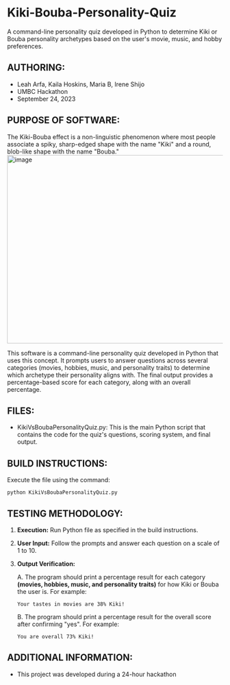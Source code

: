 # Kiki-Bouba-Personality-Quiz
A command-line personality quiz developed in Python to determine Kiki or Bouba personality archetypes based on the user's movie, music, and hobby preferences.

## AUTHORING: 
* Leah Arfa, Kaila Hoskins, Maria B, Irene Shijo
* UMBC Hackathon
* September 24, 2023

## PURPOSE OF SOFTWARE: 
The Kiki-Bouba effect is a non-linguistic phenomenon where most people associate a spiky, sharp-edged shape with the name "Kiki" and a round, blob-like shape with the name "Bouba." <img width="617" height="440" alt="image" src="https://github.com/user-attachments/assets/3037ab3b-c4b7-4cbd-af67-b7701b9959b3" />

This software is a command-line personality quiz developed in Python that uses this concept. It prompts users to answer questions across several categories (movies, hobbies, music, and personality traits) to determine which archetype their personality aligns with. The final output provides a percentage-based score for each category, along with an overall percentage.
  
## FILES: 
* KikiVsBoubaPersonalityQuiz.py: This is the main Python script that contains the code for the quiz's questions, scoring system, and final output.
   
## BUILD INSTRUCTIONS: 
Execute the file using the command:
  ```
  python KikiVsBoubaPersonalityQuiz.py
  ```

## TESTING METHODOLOGY: 
1.  **Execution:** Run Python file as specified in the build instructions.
2.  **User Input:** Follow the prompts and answer each question on a scale of 1 to 10.
3. **Output Verification:**
   
   A. The program should print a percentage result for each category **(movies, hobbies, music, and personality traits)** for how Kiki or Bouba the user is. For example:
      ```
      Your tastes in movies are 38% Kiki!
      ```

   B. The program should print a percentage result for the overall score after confirming "yes". For example:
      ```
      You are overall 73% Kiki!
      ```

## ADDITIONAL INFORMATION:
* This project was developed during a 24-hour hackathon


